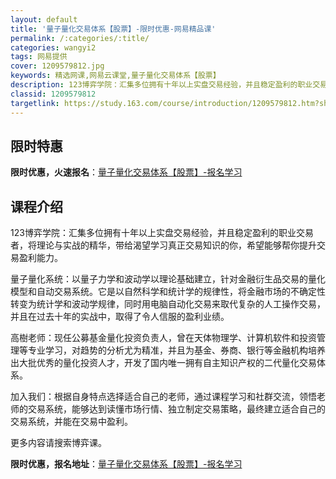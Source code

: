 ```yaml
---
layout: default
title: '量子量化交易体系【股票】-限时优惠-网易精品课'
permalink: /:categories/:title/
categories: wangyi2
tags: 网易提供
cover: 1209579812.jpg
keywords: 精选网课,网易云课堂,量子量化交易体系【股票】
description: 123博弈学院：汇集多位拥有十年以上实盘交易经验，并且稳定盈利的职业交易者，将理论与实战的精华，带给渴望学习真正交易知识
classid: 1209579812
targetlink: https://study.163.com/course/introduction/1209579812.htm?share=1&shareId=1025206652&utm_campaign=share&utm_medium=iphoneShare&utm_source=&utm_u=1025206652
---
```


## 限时特惠

**限时优惠，火速报名**：[量子量化交易体系【股票】-报名学习](https://study.163.com/course/introduction/1209579812.htm?share=1&shareId=1025206652&utm_campaign=share&utm_medium=iphoneShare&utm_source=&utm_u=1025206652)

## 课程介绍

123博弈学院：汇集多位拥有十年以上实盘交易经验，并且稳定盈利的职业交易者，将理论与实战的精华，带给渴望学习真正交易知识的你，希望能够帮你提升交易盈利能力。

量子量化系统：以量子力学和波动学以理论基础建立，针对金融衍生品交易的量化模型和自动交易系统。它是以自然科学和统计学的规律性，将金融市场的不确定性转变为统计学和波动学规律，同时用电脑自动化交易来取代复杂的人工操作交易，并且在过去十年的实战中，取得了令人信服的盈利业绩。

高樹老师：现任公募基金量化投资负责人，曾在天体物理学、计算机软件和投资管理等专业学习，对趋势的分析尤为精准，并且为基金、券商、银行等金融机构培养出大批优秀的量化投资人才，开发了国内唯一拥有自主知识产权的二代量化交易体系。

加入我们：根据自身特点选择适合自己的老师，通过课程学习和社群交流，领悟老师的交易系统，能够达到读懂市场行情、独立制定交易策略，最终建立适合自己的交易系统，并能在交易中盈利。

更多内容请搜索博弈课。

**限时优惠，报名地址**：[量子量化交易体系【股票】-报名学习](https://study.163.com/course/introduction/1209579812.htm?share=1&shareId=1025206652&utm_campaign=share&utm_medium=iphoneShare&utm_source=&utm_u=1025206652)

